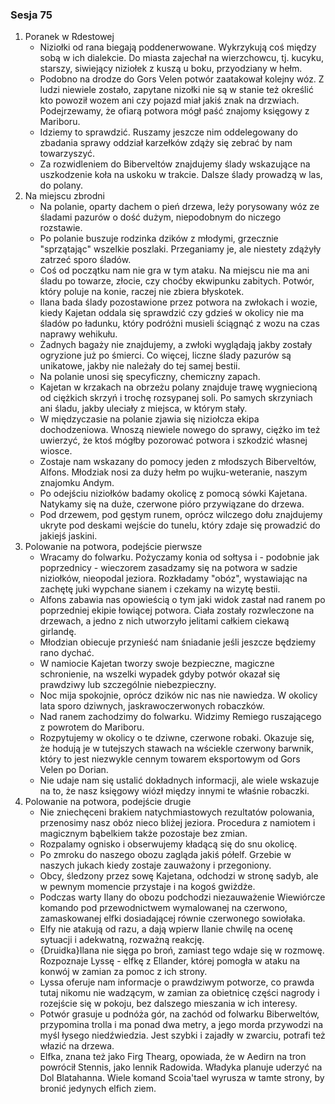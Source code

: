 ### Sesja 75
1. Poranek w Rdestowej
    - Niziołki od rana biegają poddenerwowane. Wykrzykują coś między sobą w ich dialekcie. Do miasta zajechał na wierzchowcu, tj. kucyku, starszy, siwiejący niziołek z kuszą u boku, przyodziany w hełm.
    - Podobno na drodze do Gors Velen potwór zaatakował kolejny wóz. Z ludzi niewiele zostało, zapytane nizołki nie są w stanie też określić kto powoził wozem ani czy pojazd miał jakiś znak na drzwiach. Podejrzewamy, że ofiarą potwora mógł paść znajomy księgowy z Mariboru.
    - Idziemy to sprawdzić. Ruszamy jeszcze nim oddelegowany do zbadania sprawy oddział karzełków zdąży się zebrać by nam towarzyszyć.
    - Za rozwidleniem do Biberveltów znajdujemy ślady wskazujące na uszkodzenie koła na uskoku w trakcie. Dalsze ślady prowadzą w las, do polany.
2. Na miejscu zbrodni
    - Na polanie, oparty dachem o pień drzewa, leży porysowany wóz ze śladami pazurów o dość dużym, niepodobnym do niczego rozstawie.
    - Po polanie buszuje rodzinka dzików z młodymi, grzecznie "sprzątając" wszelkie poszlaki. Przeganiamy je, ale niestety zdążyły zatrzeć sporo śladów.
    - Coś od początku nam nie gra w tym ataku. Na miejscu nie ma ani śladu po towarze, złocie, czy choćby ekwipunku zabitych. Potwór, który poluje na konie, raczej nie zbiera błyskotek.
    - Ilana bada ślady pozostawione przez potwora na zwłokach i wozie, kiedy Kajetan oddala się sprawdzić czy gdzieś w okolicy nie ma śladów po ładunku, który podróżni musieli ściągnąć z wozu na czas naprawy wehikułu.
    - Żadnych bagaży nie znajdujemy, a zwłoki wyglądają jakby zostały ogryzione już po śmierci. Co więcej, liczne ślady pazurów są unikatowe, jakby nie należały do tej samej bestii.
    - Na polanie unosi się specyficzny, chemiczny zapach.
    - Kajetan w krzakach na obrzeżu polany znajduje trawę wygniecioną od ciężkich skrzyń i trochę rozsypanej soli. Po samych skrzyniach ani śladu, jakby uleciały z miejsca, w którym stały.
    - W międzyczasie na polanie zjawia się niziołcza ekipa dochodzeniowa. Wnoszą niewiele nowego do sprawy, ciężko im też uwierzyć, że ktoś mógłby pozorować potwora i szkodzić własnej wiosce.
    - Zostaje nam wskazany do pomocy jeden z młodszych Biberveltów, Alfons. Młodziak nosi za duży hełm po wujku-weteranie, naszym znajomku Andym.
    - Po odejściu niziołków badamy okolicę z pomocą sówki Kajetana. Natykamy się na duże, czerwone pióro przywiązane do drzewa. 
    - Pod drzewem, pod gęstym runem, oprócz wilczego dołu znajdujemy ukryte pod deskami wejście do tunelu, który zdaje się prowadzić do jakiejś jaskini.
3. Polowanie na potwora, podejście pierwsze
    - Wracamy do folwarku. Pożyczamy konia od sołtysa i - podobnie jak poprzednicy - wieczorem zasadzamy się na potwora w sadzie niziołków, nieopodal jeziora. Rozkładamy "obóz", wystawiając na zachętę juki wypchane sianem i czekamy na wizytę bestii.
    - Alfons zabawia nas opowieścią o tym jaki widok zastał nad ranem po poprzedniej ekipie łowiącej potwora. Ciała zostały rozwleczone na drzewach, a jedno z nich utworzyło jelitami całkiem ciekawą girlandę.
    - Młodzian obiecuje przynieść nam śniadanie jeśli jeszcze będziemy rano dychać.
    - W namiocie Kajetan tworzy swoje bezpieczne, magiczne schronienie, na wszelki wypadek gdyby potwór okazał się prawdziwy lub szczególnie niebezpieczny.
    - Noc mija spokojnie, oprócz dzików nic nas nie nawiedza. W okolicy lata sporo dziwnych, jaskrawoczerwonych robaczków.
    - Nad ranem zachodzimy do folwarku. Widzimy Remiego ruszającego z powrotem do Mariboru.
    - Rozpytujemy w okolicy o te dziwne, czerwone robaki. Okazuje się, że hodują je w tutejszych stawach na wściekle czerwony barwnik, który to jest niezwykle cennym towarem eksportowym od Gors Velen po Dorian.
    - Nie udaje nam się ustalić dokładnych informacji, ale wiele wskazuje na to, że nasz księgowy wiózł między innymi te właśnie robaczki.
4. Polowanie na potwora, podejście drugie
    - Nie zniechęceni brakiem natychmiastowych rezultatów polowania, przenosimy nasz obóz nieco bliżej jeziora. Procedura z namiotem i magicznym bąbelkiem także pozostaje bez zmian.
    - Rozpalamy ognisko i obserwujemy kładącą się do snu okolicę.
    - Po zmroku do naszego obozu zagląda jakiś półelf. Grzebie w naszych jukach kiedy zostaje zauważony i przegoniony.
    - Obcy, śledzony przez sowę Kajetana, odchodzi w stronę sadyb, ale w pewnym momencie przystaje i na kogoś gwiżdże.
    - Podczas warty Ilany do obozu podchodzi niezauważenie Wiewiórcze komando pod przewodnictwem wymalowanej na czerwono, zamaskowanej elfki dosiadającej równie czerwonego sowiołaka.
    - Elfy nie atakują od razu, a dają wpierw Ilanie chwilę na ocenę sytuacji i adekwatną, rozważną reakcję.
    - {Druidka}Ilana nie sięga po broń, zamiast tego wdaje się w rozmowę. Rozpoznaje Lyssę - elfkę z Ellander, której pomogła w ataku na konwój w zamian za pomoc z ich strony.
    - Lyssa oferuje nam informacje o prawdziwym potworze, co prawda tutaj nikomu nie wadzącym, w zamian za obietnicę części nagrody i rozejście się w pokoju, bez dalszego mieszania w ich interesy.
    - Potwór grasuje u podnóża gór, na zachód od folwarku Biberweltów, przypomina trolla i ma ponad dwa metry, a jego morda przywodzi na myśl łysego niedźwiedzia. Jest szybki i zajadły w zwarciu, potrafi też włazić na drzewa.
    - Elfka, znana też jako Firg Thearg, opowiada, że w Aedirn na tron powrócił Stennis, jako lennik Radowida. Władyka planuje uderzyć na Dol Blatahanna. Wiele komand Scoia'tael wyrusza w tamte strony, by bronić jedynych elfich ziem.
